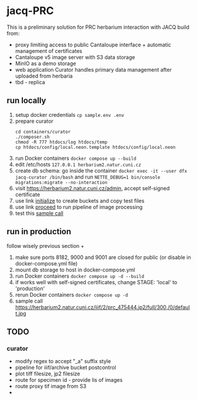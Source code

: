 # jacq-PRC
This is a preliminary solution for PRC herbarium interaction with JACQ build from:
* proxy limiting access to public Cantaloupe interface + automatic management of certificates
* Cantaloupe v5 image server with S3 data storage
* MinIO as a demo storage
* web application Curator handles primary data management after uploaded from herbaria
* tbd - replica

## run locally
1) setup docker credentials ```cp sample.env .env ```
2) prepare curator
    ```shell
    cd containers/curator
    ./composer.sh
    chmod -R 777 htdocs/log htdocs/temp
    cp htdocs/config/local.neon.template htdocs/config/local.neon
    ```
3) run Docker containers  ```docker compose up --build```
4) edit /etc/hosts ```127.0.0.1	herbarium2.natur.cuni.cz```
5) create db schema: go inside the container ```docker exec -it --user dfx jacq-curator /bin/bash``` and run ```NETTE_DEBUG=1 bin/console migrations:migrate --no-interaction```
6) visit https://herbarium2.natur.cuni.cz/admin, accept self-signed certificate
7) use link [initialize](https://herbarium2.natur.cuni.cz/admin/home/initialize) to create buckets and copy test files
8) use link [proceed](https://herbarium2.natur.cuni.cz/admin/home/proceed) to run pipeline of image processing
9) test this [sample call](https://herbarium2.natur.cuni.cz/iiif/2/prc_407087.jp2/full/300,/0/default.jpg)

## run in production
follow wisely previous section +
1) make sure ports 8182, 9000 and 9001 are closed for public (or disable in docker-compose.yml file)
2) mount db storage to host in docker-compose.yml
3) run Docker containers ```docker compose up -d --build```
4) if works well with self-signed certificates, change STAGE: 'local' to 'production'
5) rerun Docker containers ```docker compose up -d```
6) sample call https://herbarium2.natur.cuni.cz/iiif/2/prc_475444.jp2/full/300,/0/default.jpg

## TODO

### curator
* modify regex to accept "_a" suffix style
* pipeline for iiif/archive bucket postcontrol
* plot tiff filesize, jp2 filesize
* route for specimen id - provide lis of images
* route proxy tif image from S3
*
